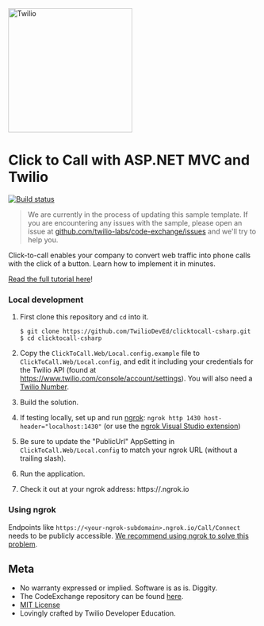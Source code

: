 <a href="https://www.twilio.com">
  <img src="https://static0.twilio.com/marketing/bundles/marketing/img/logos/wordmark-red.svg" alt="Twilio" width="250" />
</a>

# Click to Call with ASP.NET MVC and Twilio

[![Build status](https://ci.appveyor.com/api/projects/status/vs9wpc0k3b6c9ixw?svg=true)](https://ci.appveyor.com/project/TwilioDevEd/clicktocall-csharp)

> We are currently in the process of updating this sample template. If you are encountering any issues with the sample, please open an issue at [github.com/twilio-labs/code-exchange/issues](https://github.com/twilio-labs/code-exchange/issues) and we'll try to help you.

Click-to-call enables your company to convert web traffic into phone calls with the click of a button. Learn how to implement it in minutes.

[Read the full tutorial here](https://www.twilio.com/docs/tutorials/walkthrough/click-to-call/csharp/mvc)!

### Local development

1. First clone this repository and `cd` into it.

   ```shell
   $ git clone https://github.com/TwilioDevEd/clicktocall-csharp.git
   $ cd clicktocall-csharp
   ```

2. Copy the `ClickToCall.Web/Local.config.example` file to `ClickToCall.Web/Local.config`, and edit it including your credentials for the Twilio API (found at https://www.twilio.com/console/account/settings). You will also need a [Twilio Number](https://www.twilio.com/console/phone-numbers/incoming).

3. Build the solution.

4. If testing locally, set up and run [ngrok][twilio-ngrok]: `ngrok http 1430 host-header="localhost:1430"` (or use the [ngrok Visual Studio extension][ngrok-vs])

5. Be sure to update the "PublicUrl" AppSetting in `ClickToCall.Web/Local.config` to match your ngrok URL (without a trailing slash).

6. Run the application.

7. Check it out at your ngrok address: https://<your-ngrok-subdomain>.ngrok.io

### Using ngrok

Endpoints like `https://<your-ngrok-subdomain>.ngrok.io/Call/Connect` needs to be publicly accessible. [We recommend using ngrok to solve this problem][twilio-ngrok].

[twilio-ngrok]: https://www.twilio.com/blog/2015/09/6-awesome-reasons-to-use-ngrok-when-testing-webhooks.html
[ngrok-vs]: https://marketplace.visualstudio.com/items?itemName=DavidProthero.NgrokExtensions

## Meta

* No warranty expressed or implied. Software is as is. Diggity.
* The CodeExchange repository can be found [here](https://github.com/twilio-labs/code-exchange/).
* [MIT License](http://www.opensource.org/licenses/mit-license.html)
* Lovingly crafted by Twilio Developer Education.
